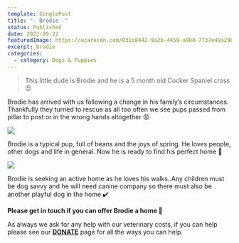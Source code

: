 ```yaml
---
template: SinglePost
title: "- Brodie -"
status: Published
date: 2022-09-22
featuredImage: https://ucarecdn.com/031c8442-9a2b-4459-a988-7737e49a2980/-/crop/1160x600/0,172/-/preview/
excerpt: brodie
categories:
  - category: Dogs & Puppies
---
```

> This little dude is Brodie and he is a 5 month old Cocker Spaniel cross 😍

Brodie has arrived with us following a change in his family’s circumstances. Thankfully they turned to rescue as all too often we see pups passed from pillar to post or in the wrong hands altogether 😡

![](https://ucarecdn.com/563ff32e-9917-4601-a6a8-9429a56520a4/-/crop/751x1019/191,154/-/preview/)

Brodie is a typical pup, full of beans and the joys of spring. He loves people, other dogs and life in general. Now he is ready to find his perfect home 🏡

![](https://ucarecdn.com/90a19989-632b-45df-9dd6-26cb3bed0300/)

Brodie is seeking an active home as he loves his walks. Any children must be dog savvy and he will need canine company so there must also be another playful dog in the home ✔️

**Please get in touch if you can offer Brodie a home 🤗**

As always we ask for any help with our veterinary costs, if you can help please see our **[DONATE](https://www.friendsofrescueni.com/donate/)** page for all the ways you can help.